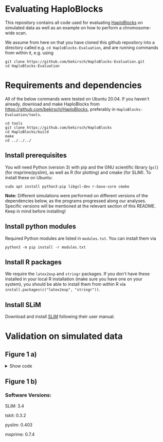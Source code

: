 # Evaluating HaploBlocks

This repository contains all code used for evaluating [HaploBlocks](https://github.com/bekirsch/HaploBlocks) on simulated data as well as an example on how to perform a chromosome-wide scan.

We assume from here on that you have cloned this github repository into a directory called e.g.
`cd HaploBlocks-Evaluation`, and are running commands from within it, e.g. using

```
git clone https://github.com/bekirsch/HaploBlocks-Evaluation.git
cd HaploBlocks-Evaluation
```

# Requirements and dependencies

All of the below commands were tested on Ubuntu 20.04. If you haven't already, download and make HaploBlocks from https://github.com/bekirsch/HaploBlocks, preferably in `HaploBlocks-Evaluation/tools`. 

```
cd tools
git clone https://github.com/bekirsch/HaploBlocks
cd HaploBlocks/build
make
cd ../../../
```

## Install prerequisites

You will need Python (version 3) with pip and the GNU scientific library (`gsl`) (for msprime/pyslim), as well as R (for plotting) and cmake (for SLiM). To install these on Ubuntu:

```
sudo apt install python3-pip libgsl-dev r-base-core cmake
```

**Note:** Different simulations were performed on different versions of the dependencies below, as the programs progressed along our analyses. Specific versions will be mentioned at the relevant section of this README. Keep in mind before installing!

## Install python modules

Required Python modules are listed in `modules.txt`. You can install them via

```
python3 -m pip install -r modules.txt
```

## Install R packages

We require the `latex2exp` and `stringr` packages. If you don't have these installed in your local R installation (make sure you have one on your system), you should be able to install them from within R via `install.packages(c("latex2exp", "stringr"))`.

## Install SLiM

Download and install [SLiM](http://messerlab.org/slim/) following their user manual.

# Validation on simulated data

## Figure 1 a)

<details>
    <summary>Show code</summary>

    ### Software Versions:

    SLiM:       3.4

    tskit:      0.3.2

    pyslim:     0.403

    msprime:    0.7.4

    1. Create a directory for simulations:
    ```
    mkdir results/evaluation/Additive_10Mb_10kNe
    ```
    2. Define a function for simulating:
    ```
    simulating() {
    seed=$(openssl rand 4 | od -DAn);
    slim -s $seed scripts/Additive.slim &>/dev/null;
    trees=$(echo "results/evaluation/Additive_10Mb_10kNe/simulation${seed}/${seed}_sC0.02_mF*.trees" | tr -d ' ');

    for file in $trees; do
        python3 scripts/recapitation.py -i $file &>/dev/null;
        line=$(cat ${file/.trees/.trees.vcf} | grep -n '4999999' | cut -f1 | cut -d":" -f1)
        cat ${file/.trees/.trees.vcf} | awk -F '\t' -v OFS='\t' -v m=$line -v n=4 -v el='0' 'NR == m { $n = el } 1' | awk -F '\t' -v OFS='\t' -v m=$line -v n=5 -v el='1' 'NR == m { $n = el } 1' | gzip > ${file/.trees/.trees.uniform.vcf.gz}
        rm ${file/.trees/.trees.vcf}
    done
    }
    export -f simulating
    ```

    3. Run 50 simulations (make use of GNU parallel to speed up - provided your setup allows it), one of which is started via:
    ```
    for i in {1..50}; do simulating; done
    ```

    4. Create a lookup-table:
    ```
    tools/haploblocks/filter_lookup -max_k 2000 > results/evaluation/Additive_10Mb_10kNe/ancestry.lookup
    ```

    5. Create a directory for the output:
    ```
    mkdir results/evaluation/Additive_10Mb_10kNe/output
    ```

    6. Define a function for running haploblocks:
    ```
    haploblocks() {
    vcf_gz=$1;
    vcf=${vcf_gz/.vcf.gz/.vcf}
    cmap=${vcf/.vcf/.vcf.positions};
    rmap=${cmap/.positions/.positions.map};

    zcat $vcf_gz > $vcf
    tools/haploblocks/extract_positions -i $vcf -o $cmap &>/dev/null;
    awk -v OFS='\t' '{print "chr1", "snp"NR, (50*log(1/(1-(2*1e-8*$0)))), $0}' $cmap | tr ',' '.' > $rmap;
    tools/haploblocks/full --out_folder results/evaluation/Additive_10Mb_10kNe/output --vcf_path $vcf --genetic_map_path $rmap --lookup_path results/evaluation/Additive_10Mb_10kNe/ancestry.lookup --remove &>/dev/null;

    rm $vcf;
    rm $cmap;
    rm $rmap;
    }
    export -f haploblocks
    ```

    7. Run haploblocks:
    ```
    for file in results/evaluation/Additive_10Mb_10kNe/simulation*/*.uniform.vcf.gz; do haploblocks $file; done
    ```
    8. Count the simulations (needed for plotting):
    ```
    a
    9. Plot Figure:
    ```
    Rscript scripts/Plot_Fig1a.R results/evaluation/Additive_10Mb_10kNe/output $files
    ```ll=$(ls results/evaluation/Additive_10Mb_10kNe/output/*filtered.sHat.csv | wc -l)
    files=$((all / 13))
    ```

    9. Plot Figure:
    ```
    Rscript scripts/Plot_Fig1a.R results/evaluation/Additive_10Mb_10kNe/output $files
    ```

</details>

## Figure 1 b)


### Software Versions:

SLiM:       3.4

tskit:      0.3.2

pyslim:     0.403

msprime:    0.7.4

<!---

1. Create a directory for simulations:
```
mkdir results/evaluation/Additive_10Mb_10kNe
```
2. Define a function for simulating:
```
simulating() {
seed=$(openssl rand 4 | od -DAn);
slim -s $seed scripts/Additive.slim &>/dev/null;
trees=$(echo "results/evaluation/Additive_10Mb_10kNe/simulation${seed}/${seed}_sC0.02_mF*.trees" | tr -d ' ');

for file in $trees; do
  python3 scripts/recapitation.py -i $file &>/dev/null;
  line=$(cat ${file/.trees/.trees.vcf} | grep -n '4999999' | cut -f1 | cut -d":" -f1)
  cat ${file/.trees/.trees.vcf} | awk -F '\t' -v OFS='\t' -v m=$line -v n=4 -v el='0' 'NR == m { $n = el } 1' | awk -F '\t' -v OFS='\t' -v m=$line -v n=5 -v el='1' 'NR == m { $n = el } 1' | gzip > ${file/.trees/.trees.uniform.vcf.gz}
  rm ${file/.trees/.trees.vcf}
done
}
export -f simulating
```

3. Run 50 simulations (make use of GNU parallel to speed up - provided your setup allows it), one of which is started via:
```
for i in {1..50}; do simulating; done
```

4. Create a lookup-table:
tools/haploblocks/filter_lookup -max_k 2000 > results/evaluation/```
```
Additive_10Mb_10kNe/ancestry.lookup
```

5. Create a directory for the output:
```
mkdir results/evaluation/Additive_10Mb_10kNe/output
```

6. Define a function for running haploblocks:
```
haploblocks() {
vcf_gz=$1;
vcf=${vcf_gz/.vcf.gz/.vcf}
cmap=${vcf/.vcf/.vcf.positions};
rmap=${cmap/.positions/.positions.map};

zcat $vcf_gz > $vcf
tools/haploblocks/extract_positions -i $vcf -o $cmap &>/dev/null;
awk -v OFS='\t' '{print "chr1", "snp"NR, (50*log(1/(1-(2*1e-8*$0)))), $0}' $cmap | tr ',' '.' > $rmap;
tools/haploblocks/full --out_folder results/evaluation/Additive_10Mb_10kNe/output --vcf_path $vcf --genetic_map_path $rmap --lookup_path results/evaluation/Additive_10Mb_10kNe/ancestry.lookup --remove &>/dev/null;

rm $vcf;
rm $cmap;
rm $rmap;
}
export -f haploblocks
```

7. Run haploblocks:
```
for file in results/evaluation/Additive_10Mb_10kNe/simulation*/*.uniform.vcf.gz; do haploblocks $file; done
```
8. Count the simulations (needed for plotting):
```
a
9. Plot Figure:
```
Rscript scripts/Plot_Fig1a.R results/evaluation/Additive_10Mb_10kNe/output $files
```ll=$(ls results/evaluation/Additive_10Mb_10kNe/output/*filtered.sHat.csv | wc -l)
files=$((all / 13))
```

9. Plot Figure:
```
Rscript scripts/Plot_Fig1a.R results/evaluation/Additive_10Mb_10kNe/output $files
```



# Run selection scan

